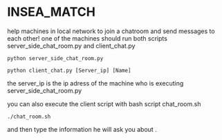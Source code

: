 # INSEA_MATCH
help machines in local network to join a chatroom and send messages to each other!
one of the machines should run both scripts server_side_chat_room.py and client_chat.py 
```
python server_side_chat_room.py
```
```
python client_chat.py [Server_ip] [Name]
```
the server_ip is the ip adress of the machine who is executing server_side_chat_room.py

you can also execute the client script with bash script chat_room.sh

```
./chat_room.sh
```
and then type the information he will ask you about .
